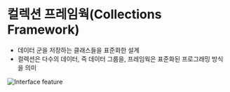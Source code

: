 컬렉션 프레임웍(Collections Framework)
==================================
* 데이터 군을 저장하는 클래스들을 표준화한 설계
* 컬렉션은 다수의 데이터, 즉 데이터 그룹을, 프레임웍은 표준화된 프로그래밍 방식을 의미

![Interface feature](https://mrbas.co.kr/xe/files/attach/images/77114/187/077/e128b7e885854d09fecb8244800742d3.JPG)
